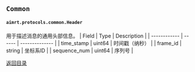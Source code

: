 ## `Common`
#### `aimrt.protocols.common.Header`
用于描述消息的通用头部信息。
| Field        | Type   | Description    |
| ------------ | ------ | -------------- |
| time_stamp   | uint64 | 时间戳（纳秒） |
| frame_id     | string | 坐标系ID       |
| sequence_num | uint64 | 序列号         |

[返回目录](../chapter2_protoclos.md)